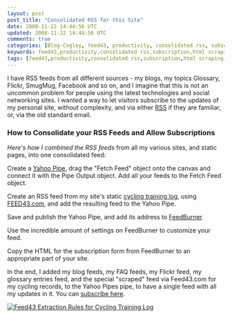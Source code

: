 ```yaml
---           
layout: post
post_title: "Consolidated RSS for this Site"
date: 2008-11-22 14:44:56 UTC
updated: 2008-11-22 14:44:56 UTC
comments: true
categories: [Blog-Cogley, feed43, productivity, consolidated rss, subscription, html scraping, subscribe, yahoo, feedburner, web applications, rss, yahoo pipes]
keywords: feed43,productivity,consolidated rss,subscription,html scraping,subscribe,yahoo,feedburner,web applications,rss,yahoo pipes
tags: [feed43,productivity,consolidated rss,subscription,html scraping,subscribe,yahoo,feedburner,web applications,rss,yahoo pipes]
---
```

 

[](http://www.flickr.com/photos/81796435@N00/3049540073 "View 'Consolidate RSS Feeds via Yahoo Pipes' on Flickr.com")I have RSS feeds from all different sources - my blogs, my topics Glossary, Flickr, SmugMug, Facebook and so on, and I imagine that this is not an uncommon problem for people using the latest technologies and social networking sites. I wanted a way to let visitors subscribe to the updates of my personal site, without complexity, and via either [RSS](http://rick.cogley.info/topics_files/RSS.php) if they are familiar, or, via the old standard email. 


### How to Consolidate your RSS Feeds and Allow Subscriptions



_Here's how I combined the RSS feeds_ from all my various sites, and static pages, into one consolidated feed: 





Create a [Yahoo Pipe](http://pipes.yahoo.com/pipes), drag the "Fetch Feed" object onto the canvas and connect it with the Pipe Output object. Add all your feeds to the Fetch Feed object.


Create an RSS feed from my site's static [cycling training log](http://rick.cogley.info/goodies/reference/cogley-cycling-training-log.php), using [FEED43.com](http://feed43.com), and add the resulting feed to the Yahoo Pipe. 


Save and publish the Yahoo Pipe, and add its address to [FeedBurner](http://www.feedburner.com).


Use the incredible amount of settings on FeedBurner to customize your feed.


Copy the HTML for the subscription form from FeedBurner to an appropriate part of your site.





In the end, I added my blog feeds, my FAQ feeds, my Flickr feed, my glossary entries feed, and the special "scraped" feed via Feed43.com for my cycling records, to the Yahoo Pipes pipe, to have a single feed with all my updates in it. You can [subscribe here](http://rick.cogley.info/subscribe). 




















[![Feed43 Extraction Rules for Cycling Training Log](http://farm4.static.flickr.com/3169/3050390542_ed29279ae1_t.jpg)](http://www.flickr.com/photos/81796435@N00/3050390542 "View 'Feed43 Extraction Rules for Cycling Training Log' on Flickr.com")

